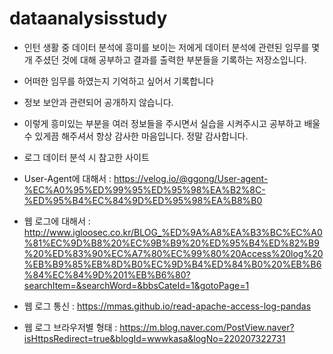 # dataanalysisstudy

- 인턴 생활 중 데이터 분석에 흥미를 보이는 저에게 데이터 분석에 관련된 임무를 몇개 주셨던 것에 대해 공부하고 결과를 출력한 부분들을 기록하는 저장소입니다.
- 어떠한 임무를 하였는지 기억하고 싶어서 기록합니다 
- 정보 보안과 관련되어 공개하지 않습니다. 
- 이렇게 흥미있는 부분을 여러 정보들을 주시면서 실습을 시켜주시고 공부하고 배울 수 있게끔 해주셔서 항상 감사한 마음입니다. 정말 감사합니다.



- 로그 데이터 분석 시 참고한 사이트
- User-Agent에 대해서 : https://velog.io/@ggong/User-agent-%EC%A0%95%ED%99%95%ED%95%98%EA%B2%8C-%ED%95%B4%EC%84%9D%ED%95%98%EA%B8%B0
- 웹 로그에 대해서 : http://www.igloosec.co.kr/BLOG_%ED%9A%A8%EA%B3%BC%EC%A0%81%EC%9D%B8%20%EC%9B%B9%20%ED%95%B4%ED%82%B9%20%ED%83%90%EC%A7%80%EC%99%80%20Access%20log%20%EB%B9%85%EB%8D%B0%EC%9D%B4%ED%84%B0%20%EB%B6%84%EC%84%9D%201%EB%B6%80?searchItem=&searchWord=&bbsCateId=1&gotoPage=1
- 웹 로그 통신 : https://mmas.github.io/read-apache-access-log-pandas
- 웹 로그 브라우저별 형태 : https://m.blog.naver.com/PostView.naver?isHttpsRedirect=true&blogId=wwwkasa&logNo=220207322731
